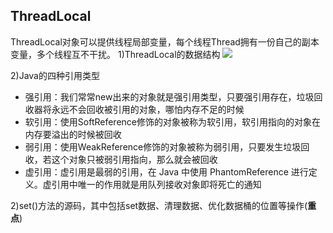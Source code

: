 ## ThreadLocal
  ThreadLocal对象可以提供线程局部变量，每个线程Thread拥有一份自己的副本变量，多个线程互不干扰。
  1)ThreadLocal的数据结构
   ![](https://snailclimb.gitee.io/javaguide/docs/java/multi-thread/images/thread-local/2.png)
   
   2)Java的四种引用类型
   * 强引用：我们常常new出来的对象就是强引用类型，只要强引用存在，垃圾回收器将永远不会回收被引用的对象，哪怕内存不足的时候
   * 软引用：使用SoftReference修饰的对象被称为软引用，软引用指向的对象在内存要溢出的时候被回收
   * 弱引用：使用WeakReference修饰的对象被称为弱引用，只要发生垃圾回收，若这个对象只被弱引用指向，那么就会被回收
   * 虚引用：虚引用是最弱的引用，在 Java 中使用 PhantomReference 进行定义。虚引用中唯一的作用就是用队列接收对象即将死亡的通知
   
   2)set()方法的源码，其中包括set数据、清理数据、优化数据桶的位置等操作(**重点**)
   
   